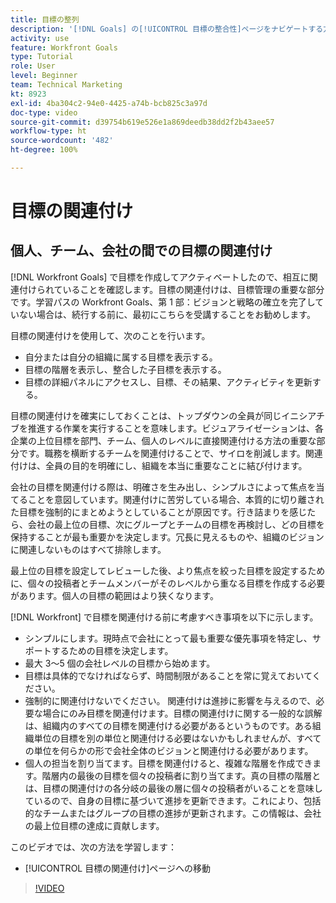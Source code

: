 ```yaml
---
title: 目標の整列
description: '[!DNL Goals] の[!UICONTROL 目標の整合性]ページをナビゲートする方法について説明します。'
activity: use
feature: Workfront Goals
type: Tutorial
role: User
level: Beginner
team: Technical Marketing
kt: 8923
exl-id: 4ba304c2-94e0-4425-a74b-bcb825c3a97d
doc-type: video
source-git-commit: d39754b619e526e1a869deedb38dd2f2b43aee57
workflow-type: ht
source-wordcount: '482'
ht-degree: 100%

---
```


# 目標の関連付け

## 個人、チーム、会社の間での目標の関連付け

[!DNL Workfront Goals] で目標を作成してアクティベートしたので、相互に関連付けられていることを確認します。目標の関連付けは、目標管理の重要な部分です。学習パスの Workfront Goals、第 1 部：ビジョンと戦略の確立を完了していない場合は、続行する前に、最初にこちらを受講することをお勧めします。

<!--Insert link to LP 1, above -->

目標の関連付けを使用して、次のことを行います。

* 自分または自分の組織に属する目標を表示する。
* 目標の階層を表示し、整合した子目標を表示する。
* 目標の詳細パネルにアクセスし、目標、その結果、アクティビティを更新する。

目標の関連付けを確実にしておくことは、トップダウンの全員が同じイニシアチブを推進する作業を実行することを意味します。ビジュアライゼーションは、各企業の上位目標を部門、チーム、個人のレベルに直接関連付ける方法の重要な部分です。職務を横断するチームを関連付けることで、サイロを削減します。関連付けは、全員の目的を明確にし、組織を本当に重要なことに結び付けます。

会社の目標を関連付ける際は、明確さを生み出し、シンプルさによって焦点を当てることを意図しています。関連付けに苦労している場合、本質的に切り離された目標を強制的にまとめようとしていることが原因です。行き詰まりを感じたら、会社の最上位の目標、次にグループとチームの目標を再検討し、どの目標を保持することが最も重要かを決定します。冗長に見えるものや、組織のビジョンに関連しないものはすべて排除します。

最上位の目標を設定してレビューした後、より焦点を絞った目標を設定するために、個々の投稿者とチームメンバーがそのレベルから重なる目標を作成する必要があります。個人の目標の範囲はより狭くなります。

<!-- Pro-tips graphic -->

[!DNL Workfront] で目標を関連付ける前に考慮すべき事項を以下に示します。

* シンプルにします。現時点で会社にとって最も重要な優先事項を特定し、サポートするための目標を決定します。
* 最大 3～5 個の会社レベルの目標から始めます。
* 目標は具体的でなければならず、時間制限があることを常に覚えておいてください。
* 強制的に関連付けないでください。 関連付けは進捗に影響を与えるので、必要な場合にのみ目標を関連付けます。目標の関連付けに関する一般的な誤解は、組織内のすべての目標を関連付ける必要があるというものです。ある組織単位の目標を別の単位と関連付ける必要はないかもしれませんが、すべての単位を何らかの形で会社全体のビジョンと関連付ける必要があります。
* 個人の担当を割り当てます。目標を関連付けると、複雑な階層を作成できます。階層内の最後の目標を個々の投稿者に割り当てます。真の目標の階層とは、目標の関連付けの各分岐の最後の層に個々の投稿者がいることを意味しているので、自身の目標に基づいて進捗を更新できます。これにより、包括的なチームまたはグループの目標の進捗が更新されます。この情報は、会社の最上位目標の達成に貢献します。

このビデオでは、次の方法を学習します：

* [!UICONTROL 目標の関連付け]ページへの移動

>[!VIDEO](https://video.tv.adobe.com/v/335195/?quality=12)
